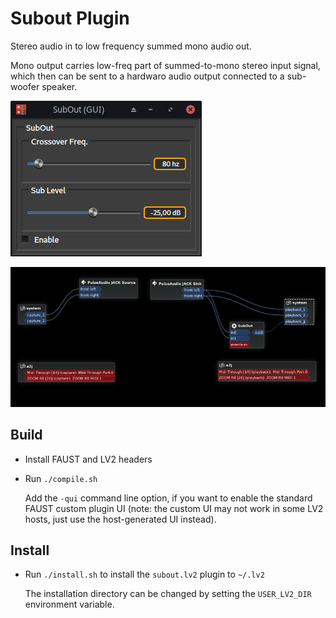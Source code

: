 # Subout Plugin

Stereo audio in to low frequency summed mono audio out.

Mono output carries low-freq part of summed-to-mono stereo input signal,
which then can be sent to a hardwaro audio output connected to a sub-woofer
speaker.

![Plugin UI screenshot](./screenshot.png)

![Audio connections](./connections.png)


## Build

* Install FAUST and LV2 headers
* Run `./compile.sh`

    Add the `-qui` command line option, if you want to enable the standard
    FAUST custom plugin UI (note: the custom UI may not work in some LV2
    hosts, just use the host-generated UI instead).


## Install

* Run `./install.sh` to install the `subout.lv2` plugin to `~/.lv2`

    The installation directory can be changed by setting the `USER_LV2_DIR`
    environment variable.
